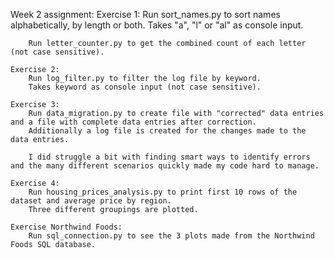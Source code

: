 Week 2 assignment:
    Exercise 1:
        Run sort_names.py to sort names alphabetically, by length or both.
        Takes "a", "l" or "al" as console input.

        Run letter_counter.py to get the combined count of each letter (not case sensitive).

    Exercise 2:
        Run log_filter.py to filter the log file by keyword.
        Takes keyword as console input (not case sensitive).

    Exercise 3:
        Run data_migration.py to create file with "corrected" data entries and a file with complete data entries after correction.
        Additionally a log file is created for the changes made to the data entries.

        I did struggle a bit with finding smart ways to identify errors and the many different scenarios quickly made my code hard to manage.

    Exercise 4:
        Run housing_prices_analysis.py to print first 10 rows of the dataset and average price by region.
        Three different groupings are plotted.

    Exercise Northwind Foods:
        Run sql_connection.py to see the 3 plots made from the Northwind Foods SQL database.
